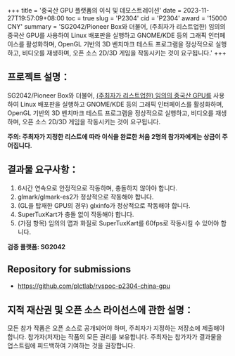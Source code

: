 +++
title = '중국산 GPU 플랫폼의 이식 및 데모스트레이션'
date = 2023-11-27T19:57:09+08:00
toc = true
slug = 'P2304'
cid = 'P2304'
award = '15000 CNY'
summary = 'SG2042/Pioneer Box와 더불어, (주최자가 리스트업한) 임의의 중국산 GPU를 사용하여 Linux 배포판을 실행하고 GNOME/KDE 등의 그래픽 인터페이스를 활성화하며, OpenGL 기반의 3D 벤치마크 테스트 프로그램을 정상적으로 실행하고, 비디오를 재생하며, 오픈 소스 2D/3D 게임을 작동시키는 것이 요구됩니다.'
+++

## 프로젝트 설명：

SG2042/Pioneer Box와 더불어, [(주최자가 리스트업한) 임의의 중국산 GPU를](../cn-domestic-gpu/) 사용하여 Linux 배포판을 실행하고 GNOME/KDE 등의 그래픽 인터페이스를 활성화하며, OpenGL 기반의 3D 벤치마크 테스트 프로그램을 정상적으로 실행하고, 비디오를 재생하며, 오픈 소스 2D/3D 게임을 작동시키는 것이 요구됩니다.

**주의: 주최자가 지정한 리스트에 따라 이식을 완료한 처음 2명의 참가자에게는 상금이 주어집니다.**

## 결과물 요구사항：

1. 6시간 연속으로 안정적으로 작동하며, 충돌하지 않아야 합니다.
2. glmark/glmark-es2가 정상적으로 작동해야 합니다.
3. (GL을 탑재한 GPU의 경우) glxinfo가 정상적으로 작동해야 합니다.
4. SuperTuxKart가 충돌 없이 작동해야 합니다.
5. (가점 항목) 임의의 맵과 화질로 SuperTuxKart를 60fps로 작동시킬 수 있어야 합니다.

**검증 플랫폼: SG2042**

## Repository for submissions

- https://github.com/plctlab/rvspoc-p2304-china-gpu 

## 지적 재산권 및 오픈 소스 라이선스에 관한 설명：

모든 참가 작품은 오픈 소스로 공개되어야 하며, 주최자가 지정하는 저장소에 제출해야 합니다. 참가자(저자)는 작품의 모든 권리를 보유합니다. 주최자는 참가자가 결과물을 업스트림에 피드백하여 기여하는 것을 권장합니다.
